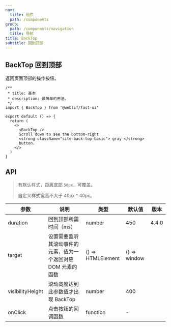 ```yaml
---
nav:
  title: 组件
  path: /components
group:
  path: /components/navigation
  title: 导航
title: BackTop
subtitle: 回到顶部
---
```


## BackTop 回到顶部

返回页面顶部的操作按钮。

```tsx
/**
 * title: 基本
 * description: 最简单的用法。
 */
import { BackTop } from '@weblif/fast-ui'

export default () => {
  return (
    <>
      <BackTop />
      Scroll down to see the bottom-right
      <strong className="site-back-top-basic"> gray </strong>
      button.
    </>
  )
}
```

## API

> 有默认样式，距离底部 `50px`，可覆盖。
>
> 自定义样式宽高不大于 40px \* 40px。

| 参数             | 说明                                                          | 类型              | 默认值       | 版本  |
| ---------------- | ------------------------------------------------------------- | ----------------- | ------------ | ----- |
| duration         | 回到顶部所需时间（ms）                                        | number            | 450          | 4.4.0 |
| target           | 设置需要监听其滚动事件的元素，值为一个返回对应 DOM 元素的函数 | () => HTMLElement | () => window |       |
| visibilityHeight | 滚动高度达到此参数值才出现 BackTop                            | number            | 400          |       |
| onClick          | 点击按钮的回调函数                                            | function          | -            |       |
